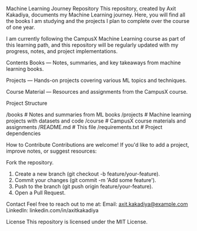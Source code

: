 Machine Learning Journey Repository
This repository, created by Axit Kakadiya, documents my Machine Learning journey. Here, you will find all the books I am studying and the projects I plan to complete over the course of one year.

I am currently following the CampusX Machine Learning course as part of this learning path, and this repository will be regularly updated with my progress, notes, and project implementations.

Contents
Books — Notes, summaries, and key takeaways from machine learning books.

Projects — Hands-on projects covering various ML topics and techniques.

Course Material — Resources and assignments from the CampusX course.

Project Structure

/books            # Notes and summaries from ML books
/projects         # Machine learning projects with datasets and code
/course           # CampusX course materials and assignments
/README.md        # This file
/requirements.txt # Project dependencies

How to Contribute
Contributions are welcome! If you'd like to add a project, improve notes, or suggest resources:

Fork the repository.
1. Create a new branch (git checkout -b feature/your-feature).
2. Commit your changes (git commit -m 'Add some feature').
3. Push to the branch (git push origin feature/your-feature).
4. Open a Pull Request.

Contact
Feel free to reach out to me at:
Email: axit.kakadiya@example.com
LinkedIn: linkedin.com/in/axitkakadiya

License
This repository is licensed under the MIT License.

